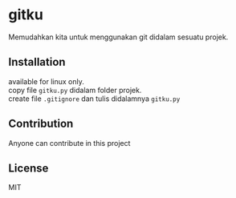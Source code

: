 # gitku
Memudahkan kita untuk menggunakan git didalam sesuatu projek.

## Installation
available for linux only.  
copy file `gitku.py` didalam folder projek.  
create file `.gitignore` dan tulis didalamnya `gitku.py`  

## Contribution
Anyone can contribute in this project  

## License
MIT
